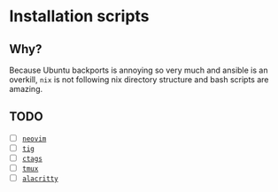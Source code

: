 # Installation scripts

## Why?

Because Ubuntu backports is annoying so very much and ansible is an overkill, `nix` is not following
nix directory structure and bash scripts are amazing.

## TODO

* [ ] [`neovim`](https://github.com/neovim/neovim/releases)
* [ ] [`tig`](https://github.com/jonas/tig/blob/master/INSTALL.adoc)
* [ ] [`ctags`](https://github.com/universal-ctags/ctags-snap)
* [ ] [`tmux`](https://github.com/tmux/tmux)
* [ ] [`alacritty`](https://github.com/jwilm/alacritty/blob/master/INSTALL.md)
